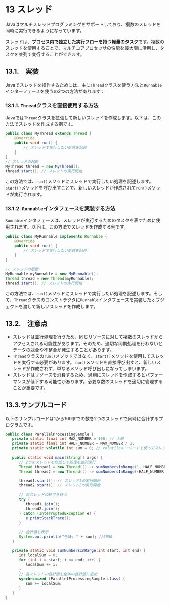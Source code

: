 # 13 スレッド

Javaはマルチスレッドプログラミングをサポートしており、複数のスレッドを同時に実行できるようになっています。

スレッドは、**プロセス内で独立した実行フローを持つ軽量のタスク**です。複数のスレッドを使用することで、マルチコアプロセッサの性能を最大限に活用し、タスクを並列で実行することができます。

## 13.1.　実装

Javaでスレッドを操作するためには、主に`Thread`クラスを使う方法と`Runnable`インターフェースを使うの2つの方法があります：

### 13.1.1. `Thread`クラスを直接使用する方法

Javaでは`Thread`クラスを拡張して新しいスレッドを作成します。以下は、この方法でスレッドを作成する例です。

```java
public class MyThread extends Thread {
    @Override
    public void run() {
        // スレッドで実行したい処理を記述
    }
}
// スレッドの起動
MyThread thread = new MyThread();
thread.start(); // スレッドの実行開始
```

この方法では、`run()`メソッドにスレッドで実行したい処理を記述します。`start()`メソッドを呼び出すことで、新しいスレッドが作成されて`run()`メソッドが実行されます。

### 13.1.2. `Runnable`インタフェースを実装する方法

`Runnable`インタフェースは、スレッドが実行するためのタスクを表すために使用されます。以下は、この方法でスレッドを作成する例です。

```java
public class MyRunnable implements Runnable {
    @Override
    public void run() {
        // スレッドで実行したい処理を記述
    }
}

// スレッドの起動
MyRunnable myRunnable = new MyRunnable();
Thread thread = new Thread(myRunnable);
thread.start(); // スレッドの実行開始
```

この方法では、`run()`メソッドにスレッドで実行したい処理を記述します。そして、`Thread`クラスのコンストラクタに`Runnable`インタフェースを実装したオブジェクトを渡して新しいスレッドを作成します。

## 13.2.　注意点

- スレッドは並行処理を行うため、同じリソースに対して複数のスレッドからアクセスされる可能性があります。そのため、適切な同期処理を行わないとデータの競合や不整合が発生することがあります。
- `Thread`クラスの`run()`メソッドではなく、`start()`メソッドを使用してスレッドを実行する必要があります。`run()`メソッドを直接呼び出すと、新しいスレッドが作成されず、単なるメソッド呼び出しになってしまいます。
- スレッドはリソースを消費するため、過剰にスレッドを作成するとパフォーマンスが低下する可能性があります。必要な数のスレッドを適切に管理することが重要です。

## 13.3.サンプルコード

以下のサンプルコードは1から100までの数を2つのスレッドで同時に合計するプログラムです。

```java
public class ParallelProcessingSample {
   private static final int MAX_NUMBER = 100; // 上限
   private static final int HALF_NUMBER = MAX_NUMBER / 2;
   private static volatile int sum = 0; // volatileキーワードを使ってスレッド間の可視性を保証

   public static void main(String[] args) {
      // 2つのスレッドを作成して処理を並列実行
      Thread thread1 = new Thread(() -> sumNumbersInRange(1, HALF_NUMBER));
      Thread thread2 = new Thread(() -> sumNumbersInRange((HALF_NUMBER + 1),  MAX_NUMBER));

      thread1.start(); // スレッド1の実行開始
      thread2.start(); // スレッド2の実行開始

      // 両スレッドの終了を待つ
      try {
         thread1.join();
         thread2.join();
      } catch (InterruptedException e) {
         e.printStackTrace();
      }

      // 合計値を表示
      System.out.println("合計: " + sum); //5050
   }

   private static void sumNumbersInRange(int start, int end) {
      int localSum = 0;
      for (int i = start; i <= end; i++) {
         localSum += i;
      }
      // 各スレッドの合計値を全体の合計値に追加
      synchronized (ParallelProcessingSample.class) {
         sum += localSum;
      }
   }
}
``````
